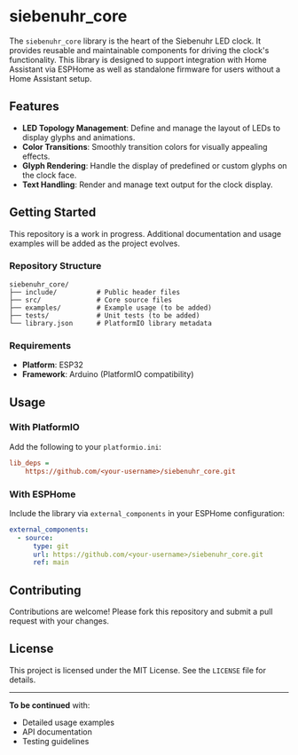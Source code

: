 # siebenuhr_core

The `siebenuhr_core` library is the heart of the Siebenuhr LED clock. It provides reusable and maintainable components for driving the clock's functionality. This library is designed to support integration with Home Assistant via ESPHome as well as standalone firmware for users without a Home Assistant setup.

## Features

- **LED Topology Management**: Define and manage the layout of LEDs to display glyphs and animations.
- **Color Transitions**: Smoothly transition colors for visually appealing effects.
- **Glyph Rendering**: Handle the display of predefined or custom glyphs on the clock face.
- **Text Handling**: Render and manage text output for the clock display.

## Getting Started

This repository is a work in progress. Additional documentation and usage examples will be added as the project evolves.

### Repository Structure

```
siebenuhr_core/
├── include/          # Public header files
├── src/              # Core source files
├── examples/         # Example usage (to be added)
├── tests/            # Unit tests (to be added)
└── library.json      # PlatformIO library metadata
```

### Requirements

- **Platform**: ESP32
- **Framework**: Arduino (PlatformIO compatibility)

## Usage

### With PlatformIO

Add the following to your `platformio.ini`:

```ini
lib_deps =
    https://github.com/<your-username>/siebenuhr_core.git
```

### With ESPHome

Include the library via `external_components` in your ESPHome configuration:

```yaml
external_components:
  - source:
      type: git
      url: https://github.com/<your-username>/siebenuhr_core.git
      ref: main
```

## Contributing

Contributions are welcome! Please fork this repository and submit a pull request with your changes.

## License

This project is licensed under the MIT License. See the `LICENSE` file for details.

---

**To be continued** with:
- Detailed usage examples
- API documentation
- Testing guidelines
```
